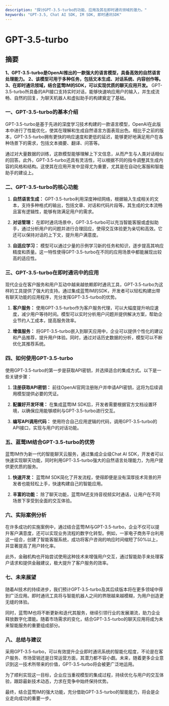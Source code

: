 ```yaml
---
description: "探讨GPT-3.5-turbo的功能、应用及其在即时通讯领域的潜力。"
keywords: "GPT-3.5, Chat AI SDK, IM SDK, 即时通讯SDK"
---
```

# GPT-3.5-turbo

## 摘要

**1、GPT-3.5-turbo是OpenAI推出的一款强大的语言模型，具备高效的自然语言处理能力。 2、该模型可用于多种任务，包括文本生成、对话系统、内容创作等。3、在即时通讯领域，结合蓝莺IM的SDK，可以实现优质的聊天应用开发。** GPT-3.5-turbo所具备的API接口支持实时对话，能够快速响应用户的输入，并生成流畅、自然的回复，为聊天机器人和虚拟助手的构建奠定了基础。

### 一、GPT-3.5-turbo的基本介绍

GPT-3.5-turbo是基于先进的深度学习技术构建的一款语言模型，OpenAI在此版本中进行了性能优化，使其在理解和生成自然语言方面表现出色。相比于之前的版本，GPT-3.5-turbo拥有更快的响应速度和更低的延迟，能够更好地满足用户在各种场景下的需求，包括文本摘要、翻译、问答等。

通过对大量数据的训练，这款模型能够理解上下文信息，从而产生与人类对话相似的回答。此外，GPT-3.5-turbo还具有灵活性，可以根据不同的指令调整其生成内容的风格和结构。这使其在应用开发中显得尤为重要，尤其是在自动化客服和智能助手的建设上。

### 二、GPT-3.5-turbo的核心功能

1. **自然语言生成：** GPT-3.5-turbo利用深度神经网络，根据输入生成相关的文本，支持多种格式的输出，包括文章、对话和代码片段等。其生成的文本流畅且富有逻辑性，能够有效满足用户的需求。

2. **对话管理：** 在即时通讯场景中，GPT-3.5-turbo可以充当智能客服或虚拟助手，通过分析用户的问题并进行合理回应，使得交互体验更为亲切和高效。它还可以保持对话的上下文，提升用户满意度。

3. **自适应学习：** 模型可以通过少量的示例学习新的任务和知识，逐步提高其响应精度和质量。这一特性使得GPT-3.5-turbo在不同的应用场景中都能展现出较高的适应性。

### 三、GPT-3.5-turbo在即时通讯中的应用

现代企业在客户服务和用户互动中越来越依赖即时通讯工具，GPT-3.5-turbo为这样的工具提供了强大的支持。通过集成蓝莺IM的SDK，开发者可以轻松构建出带有聊天功能的应用程序，充分发挥GPT-3.5-turbo的优势。

1. **客户服务：** 使用GPT-3.5-turbo作为客户服务代理，可以大幅度提升响应速度，减少用户等待时间。模型可以实时分析用户问题并提供解决方案，帮助企业节约人工成本，提高服务效率。

2. **增值服务：** 将GPT-3.5-turbo嵌入到聊天应用中，企业可以提供个性化的建议和产品推荐，提升用户体验。同时，通过对话历史数据的分析，模型可以不断优化其推荐系统。

### 四、如何使用GPT-3.5-turbo

使用GPT-3.5-turbo的第一步是获取API密钥，并选择适合的集成方式。以下是一些关键步骤：

1. **注册获取API密钥：** 前往OpenAI官网注册账户并申请API密钥，这将为后续调用模型提供必要的凭证。

2. **配置好开发环境：** 在集成蓝莺IM SDK后，开发者需要根据官方文档设置环境，以确保应用能够顺利与GPT-3.5-turbo进行交互。

3. **编写API调用代码：** 使用符合自己应用逻辑的代码，调用GPT-3.5-turbo的API接口，实现与用户的对话功能。

### 五、蓝莺IM结合GPT-3.5-turbo的优势

蓝莺IM作为新一代的智能聊天云服务，通过集成企业级Chat AI SDK，开发者可以快速实现聊天功能，同时利用GPT-3.5-turbo强大的自然语言处理能力，为用户提供更优质的服务。

1. **快速开发：** 蓝莺IM SDK简化了开发流程，使得即便是没有深厚技术背景的开发者也能轻松上手，快速构建自己的智能应用。

2. **丰富的功能：** 除了聊天功能，蓝莺IM还支持音视频实时通话，让用户在不同场景下享受到全面的交互体验。

### 六、实际案例分析

在许多成功的实施案例中，通过结合蓝莺IM与GPT-3.5-turbo，企业不仅可以提升客户满意度，还可以实现业务流程的数字化转型。例如，一家电子商务平台利用这一组合，创建了智能客服系统，成功将客户咨询的响应时间缩短了50%以上，并显著提高了用户转化率。

此外，金融机构也开始尝试使用这种技术来增强用户交互，通过智能助手来处理客户请求和提供金融建议，极大提升了客户服务的效率。

### 七、未来展望

随着AI技术的持续进步，我们预计GPT-3.5-turbo及其后续版本将在更多领域中得到广泛应用。即时通讯工具将与智能机器人之间的界限越来越模糊，为用户创造更无缝的体验。

同时，蓝莺IM也将不断更新和迭代其服务，继续引领行业的发展潮流，助力企业释放数字化潜能。随着市场需求的变化，结合GPT-3.5-turbo的聊天应用将成为未来智能服务的重要组成部分。

### 八、总结与建议

采用GPT-3.5-turbo，可以有效提升企业即时通讯系统的智能化程度，不论是在客户服务、市场营销还是日常运营方面，其潜力都不容小觑。未来，随着更多企业意识到这一技术所带来的价值，GPT-3.5-turbo将会被更广泛地运用。

为了顺利实现这一目标，企业应当重视模型的集成过程，持续优化与用户的交互体验，跟踪最新技术动态，力求在竞争中始终保持优势。

最终，结合蓝莺IM的强大功能，充分借助GPT-3.5-turbo的智能能力，将会是企业走向成功的重要一步。
